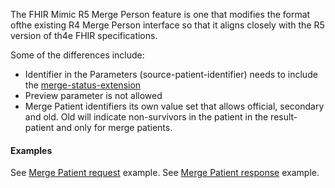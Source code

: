The FHIR Mimic R5 Merge Person feature is one that modifies the format ofthe existing R4 Merge Person interface so that it aligns closely with the R5 version of th4e FHIR specifications.

Some of the differences include:
* Identifier in the Parameters (source-patient-identifier) needs to include the [merge-status-extension](StructureDefinition-bc-merge-status-extension.html)
* Preview parameter is not allowed
* Merge Patient identifiers its own value set that allows official, secondary and old. Old will indicate non-survivors in the patient in the result-patient and only for merge patients.

#### Examples
 
See [Merge Patient request](Parameters-Merge-Request.html) example.
See [Merge Patient response](Parameters-Merge-Response.html) example.
